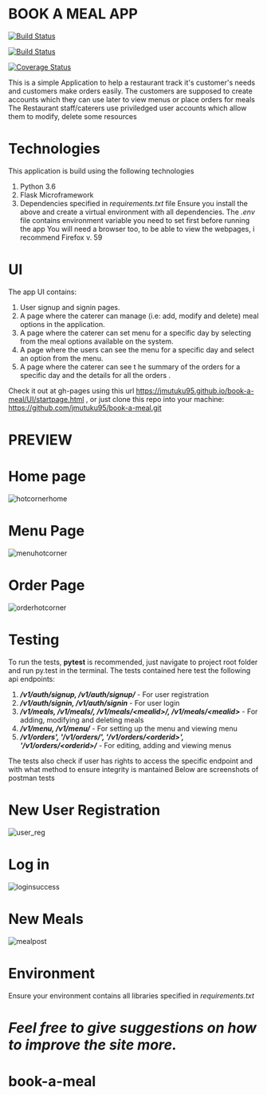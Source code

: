 # BOOK A MEAL APP
[![Build Status](https://travis-ci.org/jmutuku95/book-a-meal.svg?branch=master)](https://travis-ci.org/jmutuku95/book-a-meal)

[![Build Status](https://travis-ci.org/jmutuku95/book-a-meal.svg?branch=challenge2_features)](https://travis-ci.org/jmutuku95/book-a-meal)

[![Coverage Status](https://coveralls.io/repos/github/jmutuku95/book-a-meal/badge.svg?branch=challenge2_features)](https://coveralls.io/github/jmutuku95/book-a-meal?branch=challenge2_features)

This is a simple Application to help a restaurant track it's customer's needs and customers make orders easily. The customers
are supposed to create accounts which they can use later to view menus or place orders for meals
The Restaurant staff/caterers use priviledged user accounts which allow them to modify, delete some resources
# Technologies
This application is build using the following technologies

  1. Python 3.6
  2. Flask Microframework
  3. Dependencies specified in _requirements.txt_ file
Ensure you install the above and create a virtual environment with all dependencies. The _.env_ file contains environment variable
you need to set first before running the app
You will need a browser too, to be able to view the webpages, i recommend Firefox v. 59


# UI

The app UI  contains:
  1. User signup and signin pages.
  2. A page where the caterer can manage (i.e: add, modify and delete) meal options in the application.
  3. A page where the caterer can set menu for a specific day by selecting from the meal options available on the system.
  4. A page where the users can see the menu for a specific day and select an option from the menu.
  5.  A page where the caterer can see t he summary of the orders for a specific day and the details for all the orders .

Check it out  at gh-pages using this url https://jmutuku95.github.io/book-a-meal/UI/startpage.html , or just clone this repo into your machine: https://github.com/jmutuku95/book-a-meal.git
# PREVIEW
  # Home page
![hotcornerhome](https://user-images.githubusercontent.com/28805113/39204996-233f0b4a-4802-11e8-8a1b-9283be8653ec.png)
  # Menu Page
![menuhotcorner](https://user-images.githubusercontent.com/28805113/39205079-5eef6a68-4802-11e8-917b-6d4f62bab9d3.png)
  # Order Page
![orderhotcorner](https://user-images.githubusercontent.com/28805113/39205084-63b48ce0-4802-11e8-8dec-9b48c5f7835e.png)

# Testing
To run the tests, **pytest** is recommended, just navigate to project root folder and run py.test in the terminal. The tests
contained here test the following api endpoints:

  1. **_/v1/auth/signup, /v1/auth/signup/_** - For user registration
  2. **_/v1/auth/signin, /v1/auth/signin_** - For user login
  3. **_/v1/meals, /v1/meals/, /v1/meals/\<mealid>/, /v1/meals/\<mealid>_** - For adding, modifying and deleting meals
  4. **_/v1/menu, /v1/menu/_** - For setting up the menu and viewing menu
  5. **_/v1/orders', '/v1/orders/', '/v1/orders/\<orderid>', '/v1/orders/\<orderid>/_** - For editing, adding and viewing menus
  
 The tests also check if user has rights to access the specific endpoint and with what method to ensure integrity is mantained
 Below are screenshots of postman tests
  # New User Registration
 
![user_reg](https://user-images.githubusercontent.com/28805113/39317984-8e728296-4985-11e8-89c7-ca5bb36b6c04.jpg)
  # Log in
  
![loginsuccess](https://user-images.githubusercontent.com/28805113/39317993-947e5eee-4985-11e8-8ab3-1aadfb65f35d.jpg)
  # New Meals
![mealpost](https://user-images.githubusercontent.com/28805113/39318016-a38ee052-4985-11e8-979d-90f6ad1de484.png)


# Environment
  Ensure your environment contains all libraries specified in _requirements.txt_ 


_Feel free to give suggestions on how to improve the site more._
=======
# book-a-meal
